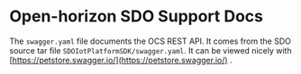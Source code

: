 # Open-horizon SDO Support Docs

The `swagger.yaml` file documents the OCS REST API. It comes from the SDO source tar file `SDOIotPlatformSDK/swagger.yaml`. It can be viewed nicely with [https://petstore.swagger.io/](https://petstore.swagger.io/) .
